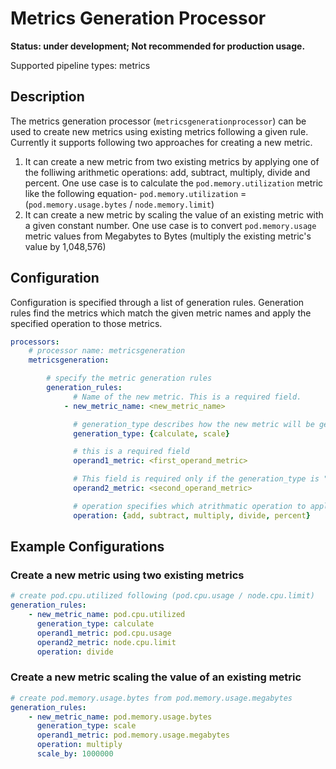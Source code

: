 # Metrics Generation Processor
**Status: under development; Not recommended for production usage.**

Supported pipeline types: metrics

## Description

The metrics generation processor (`metricsgenerationprocessor`) can be used to create new metrics using existing metrics following a given rule. Currently it supports following two approaches for creating a new metric.

1. It can create a new metric from two existing metrics by applying one of the folliwing arithmetic operations: add, subtract, multiply, divide and percent. One use case is to calculate the `pod.memory.utilization` metric like the following equation-
`pod.memory.utilization` = (`pod.memory.usage.bytes` / `node.memory.limit`)
1. It can create a new metric by scaling the value of an existing metric with a given constant number. One use case is to convert `pod.memory.usage` metric values from Megabytes to Bytes (multiply the existing metric's value by 1,048,576)

## Configuration

Configuration is specified through a list of generation rules. Generation rules find the metrics which 
match the given metric names and apply the specified operation to those metrics.

```yaml
processors:
    # processor name: metricsgeneration
    metricsgeneration:

        # specify the metric generation rules
        generation_rules:
              # Name of the new metric. This is a required field.
            - new_metric_name: <new_metric_name>

              # generation_type describes how the new metric will be generated. It can be one of `calculate` or `scale`.  Calculate generates a metric applying the given operation on two operand metrics. Scale operates only on  operand1 metric to generate the new metric.
              generation_type: {calculate, scale}

              # this is a required field
              operand1_metric: <first_operand_metric>

              # This field is required only if the generation_type is "calculate".
              operand2_metric: <second_operand_metric>

              # operation specifies which atrithmatic operation to apply. it can be one of the five supported operations.
              operation: {add, subtract, multiply, divide, percent}
```

## Example Configurations

### Create a new metric using two existing metrics
```yaml
# create pod.cpu.utilized following (pod.cpu.usage / node.cpu.limit)
generation_rules:
    - new_metric_name: pod.cpu.utilized
      generation_type: calculate
      operand1_metric: pod.cpu.usage
      operand2_metric: node.cpu.limit
      operation: divide
```

### Create a new metric scaling the value of an existing metric
```yaml
# create pod.memory.usage.bytes from pod.memory.usage.megabytes
generation_rules:
    - new_metric_name: pod.memory.usage.bytes
      generation_type: scale
      operand1_metric: pod.memory.usage.megabytes
      operation: multiply
      scale_by: 1000000
```
